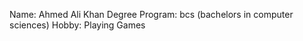 Name: Ahmed Ali Khan
       Degree Program: bcs (bachelors in computer sciences)
             Hobby: Playing Games
